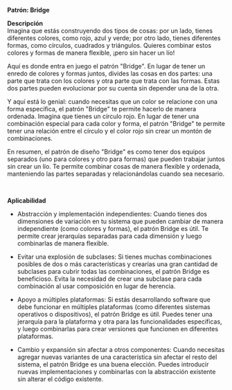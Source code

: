 

**Patrón: Bridge**


**Descripción** <br>
Imagina que estás construyendo dos tipos de cosas: por un lado, tienes diferentes colores, como rojo, azul y verde; por otro lado, tienes diferentes formas, como círculos, cuadrados y triángulos. Quieres combinar estos colores y formas de manera flexible, ¡pero sin hacer un lío!

Aquí es donde entra en juego el patrón "Bridge". En lugar de tener un enredo de colores y formas juntos, divides las cosas en dos partes: una parte que trata con los colores y otra parte que trata con las formas. Estas dos partes pueden evolucionar por su cuenta sin depender una de la otra.

Y aquí está lo genial: cuando necesitas que un color se relacione con una forma específica, el patrón "Bridge" te permite hacerlo de manera ordenada. Imagina que tienes un círculo rojo. En lugar de tener una combinación especial para cada color y forma, el patrón "Bridge" te permite tener una relación entre el círculo y el color rojo sin crear un montón de combinaciones.

En resumen, el patrón de diseño "Bridge" es como tener dos equipos separados (uno para colores y otro para formas) que pueden trabajar juntos sin crear un lío. Te permite combinar cosas de manera flexible y ordenada, manteniendo las partes separadas y relacionándolas cuando sea necesario.

<br>

**Aplicabilidad**
- Abstracción y implementación independientes: Cuando tienes dos dimensiones de variación en tu sistema que pueden cambiar de manera independiente (como colores y formas), el patrón Bridge es útil. Te permite crear jerarquías separadas para cada dimensión y luego combinarlas de manera flexible.

- Evitar una explosión de subclases: Si tienes muchas combinaciones posibles de dos o más características y crearías una gran cantidad de subclases para cubrir todas las combinaciones, el patrón Bridge es beneficioso. Evita la necesidad de crear una subclase para cada combinación al usar composición en lugar de herencia.

- Apoyo a múltiples plataformas: Si estás desarrollando software que debe funcionar en múltiples plataformas (como diferentes sistemas operativos o dispositivos), el patrón Bridge es útil. Puedes tener una jerarquía para la plataforma y otra para las funcionalidades específicas, y luego combinarlas para crear versiones que funcionen en diferentes plataformas.

- Cambio y expansión sin afectar a otros componentes: Cuando necesitas agregar nuevas variantes de una característica sin afectar el resto del sistema, el patrón Bridge es una buena elección. Puedes introducir nuevas implementaciones y combinarlas con la abstracción existente sin alterar el código existente.
